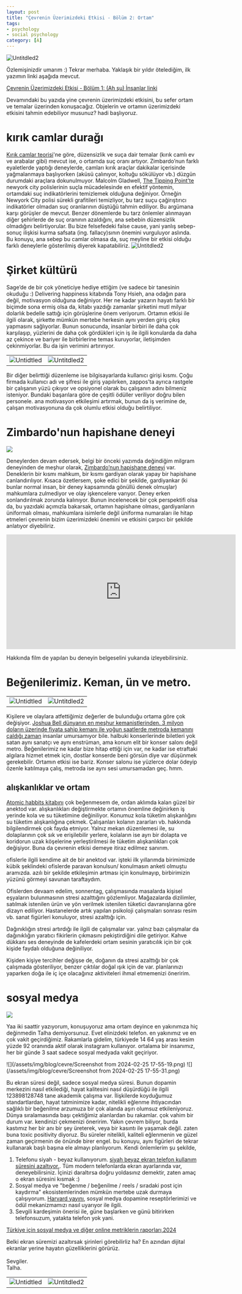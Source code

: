 ```yaml
---
layout: post
title: "Çevrenin Üzerimizdeki Etkisi - Bölüm 2: Ortam"
tags:
- psychology
- social psychology
category: [A]
---
```


![Untitdled2](/assets/img/blog/cevre/object.webp)

Özlemişinizdir umarım :) Tekrar merhaba. Yaklaşık bir yıldır ötelediğim, ilk yazımın linki aşağıda mevcut.

[Çevrenin Üzerimizdeki Etkisi - Bölüm 1: (Ah şu) İnsanlar linki](https://unnamed-idea.github.io/writing/2024/02/01/%C3%A7evrenin-etkisi) 

Devamındaki bu yazıda yine çevrenin üzerimizdeki etkisini, bu sefer ortam ve temalar üzerinden konuşacağız. Objelerin ve ortamın üzerimizdeki etkisini tahmin edebiliyor musunuz? hadi başlıyoruz.


# kırık camlar durağı

[Kırık camlar teorisi](https://en.wikipedia.org/wiki/Broken_windows_theory)'ne göre, düzensizlik ve suça dair temalar (kırık camlı ev ve arabalar gibi) mevcut ise, o ortamda suç oranı artıyor. Zimbardo’nun farklı eyaletlerde yaptığı deneylerde, camları kırık araçlar dakikalar içerisinde yağmalanmaya başlıyorken (aküsü çalınıyor, koltuğu sökülüyor vb.) düzgün durumdaki araçlara dokunulmuyor. Malcolm Gladwell, [The Tipping Point'te](https://www.amazon.com/Tipping-Point-Little-Things-Difference/dp/0316346624) 
 newyork city polislerinin suçla mücadelesinde en efektif yöntemin, ortamdaki suç indikatörlerini temizlemek olduğuna değiniyor. Örneğin Newyork City polisi sürekli grafitileri temizliyor, bu tarz suçu çağirıştırıcı indikatörler olmadan suç oranlarının düştüğü tahmin ediliyor. Bu argümana karşı görüşler de mevcut. Benzer dönemlerde bu tarz önlemler alınmayan diğer şehirlerde de suç oranının azaldığını, ana sebebin düzensizlik olmadığını belirtiyorular. Bu bize felsefedeki false cause, yani yanlış sebep-sonuç ilişkisi kurma safsata (ing. fallacy)sının önemini vurguluyor aslında. Bu konuyu, ana sebep bu camlar olmasa da, suç meyline bir etkisi olduğu farklı deneylerle gösterilmiş diyerek kapatabiliriz.
![Untitdled2](/assets/img/blog/cevre/broken_glass.webp)

# Şirket kültürü

Sage’de de bir çok yöneticiye hediye ettiğim (ve sadece bir tanesinin okuduğu :) Delivering happiness kitabında Tony Hsieh, ana odağın para değil, motivasyon olduğuna değiniyor. Her ne kadar yazarın hayatı farklı bir biçimde sona ermiş olsa da, kitabı yazdığı zamanlar şirketini mutl milyar dolarlık bedelle sattığı için görüşlerine önem veriyorum. Ortamın etkisi ile ilgili olarak, şirkette mümkün mertebe herkesin aynı yerden giriş çıkış yapmasını sağlıyorlar. Bunun sonucunda, insanlar birbiri ile daha çok karşılaşıp, yüzlerini de daha çok gördükleri için iş ile ilgili konularda da daha az çekince ve bariyer ile birbirlerine temas kuruyorlar, iletişimden çekinmiyorlar. Bu da işin verimini artırırıyor.

  |                                                                                                                                        |                                                                                                        |
  | -------------------------------------------------------------------------------------------------------------------------------------- | ------------------------------------------------------------------------------------------------------ |
  | ![Untidtled](/assets/img/blog/cevre/robotoffice.webp)| ![Untitdled2](/assets/img/blog/cevre/smurfsoffice.webp)|


Bir diğer belirttiği düzenleme ise bilgisayarlarda kullanıcı girişi kısmı. Çoğu firmada kullanıcı adı ve şifresi ile giriş yapılırken, zappos’ta ayrıca rastgele bir çalışanın yüzü çıkıyor ve opsiyonel olarak bu çalışanın adını bilmeniz isteniyor. Bundaki başarılara göre de çeşitli ödüller veriliyor doğru bilen personele. ana motivasyon etkileşimi artırmak, bunun da iş verimine de, çalışan motivasyonuna da çok olumlu etkisi olduğu belirtiliyor.

# Zimbardo'nun hapishane deneyi

![](/assets/img/blog/cevre/zimbardo-prison-300x225.webp)

Deneylerden devam edersek, belgi bir önceki yazımda değindiğim milgram deneyinden de meşhur olarak, [Zimbardo’nun hapishane deneyi](https://www.simplypsychology.org/zimbardo.html) var. Deneklerin bir kısmı mahkum, bir kısmı gardiyan olarak yapay bir hapishane canlandırılıyor. Kısaca özetlersem, şoke edici bir şekilde, gardiyankar (ki bunlar normal insan, bir deney kapsamında gönüllü denek olmuşlar) mahkumlara zulmediyor ve olay işkencelere varıyor. Deney erken sonlandırılmak zorunda kalınıyor. Bunun incelenecek bir çok perspektifi olsa da, bu yazıdaki açımızla bakarsak, ortamın hapishane olması, gardiyanların üniformalı olması, mahkumlara isimlerle değil üniforma numaraları ile hitap etmeleri çevrenin bizim üzerimizdeki önemini ve etkisini çarpıcı bir şekilde anlatıyor diyebiliriz.

<iframe width="600" height="300" src="https://www.youtube.com/embed/L_LKzEqlPto" title="Feature Film - The Stanford Prison Experiment (Documentary)" frameborder="0" allow="accelerometer; autoplay; clipboard-write; encrypted-media; gyroscope; picture-in-picture; web-share" allowfullscreen></iframe>

 Hakkında film de yapılan bu deneyin belgeselini yukarıda izleyebilirsiniz.

# Beğenilerimiz. Keman, ün ve metro.


  |                                                       |                                                         |
  | ----------------------------------------------------- | ------------------------------------------------------- |
  | ![Untidtled](/assets/img/blog/cevre/metroviolin.webp)| ![Untitdled2](/assets/img/blog/cevre/smurfviolin.webp) |

Kişilere ve olaylara atfettiğimiz değerler de bulunduğu ortama göre çok değişiyor. [Joshua Bell dünyanın en meşhur kemanistlerinden. 3 milyon doların üzerinde fiyata sahip kemanı ile yoğun saatlerde metroda kemanını çaldığı zaman](https://exploringyourmind.com/a-violinist-in-the-subway-proof-that-we-look-without-really-seeing/) insanlar umursamıyor bile. halbuki konserlerinde biletleri yok satan aynı sanatçı ve aynı enstrüman, ama konum elit bir konser salonı değil metro. Beğenilerimiz ne kadar bize hitap ettiği için var, ne kadar ise etraftaki algılara hizmet etmek için, dostlar konserde beni görsün diye var düşünmek gerekebilir. Ortamın etkisi ise bariz. Konser salonu ise yüzlerce dolar ödeyip özenle katılmaya çalış, metroda ise aynı sesi umursamadan geç. hmm.


## alışkanlıklar ve ortam

[Atomic habbits kitabını](https://www.amazon.com/Atomic-Habits-Proven-Build-Break/dp/0735211299) çok beğenmesem de, ordan aklımda kalan güzel bir anektod var. alışkanlıkları değiştirmekte ortamın önemline değinirken iş yerinde kola ve su tüketimine değiniliyor. Konumuz kola tüketim alışkanlığını su tüketim alışkanlığına çekmek. Çalışanları kolanın zararları vb. hakkında bilgilendirmek çok fayda etmiyor. Yalnız mekan düzenlemesi ile, su dolaplarının çok sık ve erişilebilir yerlere, kolaların ise ayrı bir dolapta ve koridorun uzak köşelerine yerleştirilmesi ile tüketim alışkanlıkları çok değişiyor. Buna da çevrenin etkisi demeye itiraz edilmez sanırım.

ofislerle ilgili kendime ait de bir anektod var. işteki ilk yıllarımda birimimizde kübik şeklindeki ofislerde paravan konulsun/ konulmasın anketi olmuştu aramızda. azılı bir şekilde etkileşimin artması için konulmayıp, birbirimizin yüzünü görmeyi savunan taraftaydım.

Ofislerden devaam edelim, sonnentag, çalışmasında masalarda kişisel eşyaların bulunmasının stresi azalttığını gözlemliyor. Mağazalarda dizilimler, satılmak istenilen ürün ve yön verilmek istenilen tüketici davranışlarına göre dizayn ediliyor. Hastanelerde artık yapılan psikoloji çalışmaları sonrası resim vb. sanat figürleri konuluyor, stresi azalttığı için.

Dağınıklığın stresi artırdığı ile ilgili de çalışmalar var. yalnız bazı çalışmalar da dağınıklığın yaratıcı fikirlerin çıkmasını pekiştirdiğini dile getiriyor. Kahve dükkanı ses deneyinde de kafelerdeki ortam sesinin yaratıcılık için bir çok kişide faydalı olduğuna değiniliyor.

Kişiden kişiye tercihler değişse de, doğanın da stresi azalttığı bir çok çalışmada gösteriliyor, benzer çıktılar doğal ışık için de var. planlarınızı yaparken doğa ile iç içe olacağınız aktiviteleri ihmal etmemenizi öneririm.

# sosyal medya

![](/assets/img/blog/cevre/smedia.webp)

Yaa iki saattir yazıyorum, konuşuyoruz ama ortam deyince en yakınımıza hiç değinmedin Talha demiyorsunuz. Evet elinizdeki telefon. en yakınımız ve en çok vakit geçirdiğimiz. Rakamlarla gidelim, türkiyede 14 64 yaş arası kesim yüzde 92 oranında aktif olarak instagram kullanıyor. ortalama bir insanımız, her bir günde 3 saat sadece sosyal medyada vakit geçiriyor.

![](/assets/img/blog/cevre/Screenshot from 2024-02-25 17-55-19.png)
![](/assets/img/blog/cevre/Screenshot from 2024-02-25 17-55-31.png)

 Bu ekran süresi değil, sadece sosyal medya süresi. Bunun dopamin merkezini nasıl etkilediği, hayat kalitesini nasıl düşürdüğü ile ilgili 123898128748 tane akademik çalışma var. İlişkilerde koyduğumuz standartlardan, hayat tatminimize kadar, nitelikli eğlenme ihtiyacından sağlıklı bir beğenilme arzumuza bir çok alanda aşırı olumsuz etkileniyoruz. Dünya sıralamasında başı çektiğimiz alanlardan bu rakamlar. çok vahim bir durum var. kendinizi çekmenizi öneririm. Yakın çevrem biliyor, burda kastımız her bir anı bir şey üreterek, veya bir kasıntı ile yaşamak değil. zaten buna toxic positivity diyoruz. Bu süreler nitelikli, kaliteli eğlenmenin ve güzel zaman geçirmenin de önünde birer engel. bu konuyu, aynı figürleri de tekrar kullanarak başlı başına ele almayı planlıyorum. 
 Kendi önlemlerim şu şekilde,
 1. Telefonu siyah - beyaz kullanıyorum. [siyah beyaz ekran telefon kullanım süresini azaltıyor.](https://www.tandfonline.com/doi/full/10.1080/03623319.2020.1737461). Tüm modern telefonlarda ekran ayarlarında var, deneyebilirsiniz. İçinizi daraltırsa doğru yoldasınız demektir, zaten amaç o ekran süresini kısmak :)
 2. Sosyal medya ve "beğenme / beğenilme / reels / sıradaki post için kaydırma" ekosistemlerinden mümkün mertebe uzak durmaya çalışıyorum. [Harvard yayını](https://sitn.hms.harvard.edu/flash/2018/dopamine-smartphones-battle-time/), sosyal medya dopamine reseptörlerimizi ve ödül mekanizmamızı nasıl uyarıyor ile ilgili.
 3. Sevgili kardeşimin önerisi ile, güne başlarken ve günü bitirirken telefonsuzum, yatakta telefon yok yani.

[Türkiye için sosyal medya ve diğer online metriklerin raporları,2024](https://datareportal.com/reports/digital-2024-turkey)

Belki ekran süremizi azaltırsak şirinleri görebilirliz ha? En azından dijital ekranlar yerine hayatın güzelliklerini görürüz.   
\
    Sevgiler. \
  Talha.


  |                                                       |                                                        |
  | ----------------------------------------------------- | ------------------------------------------------------ |
  | ![Untidtled](/assets/img/blog/cevre/smartphonesmurf.webp) | ![Untitdled2](/assets/img/blog/cevre/smurfswaving.webp) |
